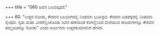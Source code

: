 +++
title = "060 ಅವನ ಬಲವಙ್ಕದಲಿ"

+++
60. "ಉತ್ತರ ನೋಡು, ಕೌರವನ ಬಲಭಾಗದಲ್ಲಿ ನಿಂತವನು ಭೂರಿಶ್ರವ. ಕೌರವನ ಎಡಪಕ್ಕದಲ್ಲಿ ನಿಂತವನು ಸೈಂಧವ. ಸ್ವತಃ ಮಹಾ ವೀರರೆನ್ನಿಸಿಕೊಂಡು ಶಿವನ ಹಣೆಯಂತೆ ಕೆಂಗಣ್ಣಿನಿಂದ ಮೆರೆಯುವ ರಾಜರುಗಳನ್ನೂ ಕೌರವನ ತಮ್ಮಂದಿರನ್ನೂ ನೋಡು" ಎಂದು ಅರ್ಜುನನು ಉತ್ತರಕುಮಾರನಿಗೆ ಹೇಳಿದ.